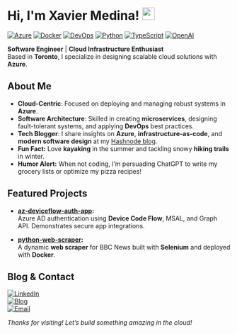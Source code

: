 # Hi, I'm Xavier Medina! <img src="https://media.giphy.com/media/hvRJCLFzcasrR4ia7z/giphy.gif" width="28">

[![Azure](https://img.shields.io/badge/Cloud-Azure-blue?style=flat&logo=microsoft-azure)](https://azure.microsoft.com/)
[![Docker](https://img.shields.io/badge/Tools-Docker-informational?style=flat&logo=docker)](https://www.docker.com/)
[![DevOps](https://img.shields.io/badge/DevOps-CI%2FCD-orange?style=flat&logo=githubactions)](https://github.com/features/actions)
[![Python](https://img.shields.io/badge/Code-Python-yellow?style=flat&logo=python)](https://www.python.org/)
[![TypeScript](https://img.shields.io/badge/Code-TypeScript-blue?style=flat&logo=typescript)](https://www.typescriptlang.org/)
[![OpenAI](https://img.shields.io/badge/AI-OpenAI-purple?style=flat&logo=openai)](https://openai.com/)

**Software Engineer** | **Cloud Infrastructure Enthusiast**  
Based in **Toronto**, I specialize in designing scalable cloud solutions with **Azure**.

## About Me
- **Cloud-Centric**: Focused on deploying and managing robust systems in **Azure**.  
- **Software Architecture**: Skilled in creating **microservices**, designing fault-tolerant systems, and applying **DevOps** best practices.  
- **Tech Blogger**: I share insights on **Azure**, **infrastructure-as-code**, and **modern software design** at my [Hashnode blog](https://xaviermedina.hashnode.dev/).
- **Fun Fact:** Love **kayaking** in the summer and tackling snowy **hiking trails** in winter.  
- **Humor Alert:** When not coding, I’m persuading ChatGPT to write my grocery lists or optimize my pizza recipes!

## Featured Projects
- **[az-deviceflow-auth-app](https://github.com/xmedinavei/az-deviceflow-auth-app):**  
  Azure AD authentication using **Device Code Flow**, MSAL, and Graph API. Demonstrates secure app integrations.

- **[python-web-scraper](https://github.com/xmedinavei/python-web-scraper):**  
  A dynamic **web scraper** for BBC News built with **Selenium** and deployed with **Docker**.  

## Blog & Contact
[![LinkedIn](https://img.shields.io/badge/LinkedIn-Connect-blue?style=flat&logo=linkedin)](https://linkedin.com/in/xmedinavei)  
[![Blog](https://img.shields.io/badge/Blog-Hashnode-informational?style=flat&logo=hashnode)](https://xaviermedina.hashnode.dev/)  
[![Email](https://img.shields.io/badge/Email-Contact-red?style=flat&logo=gmail)](mailto:xmedinavei@gmail.com)  

*Thanks for visiting! Let’s build something amazing in the cloud!*